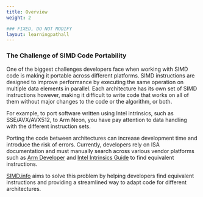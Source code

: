 ```yaml
---
title: Overview 
weight: 2

### FIXED, DO NOT MODIFY
layout: learningpathall
---
```


### The Challenge of SIMD Code Portability
One of the biggest challenges developers face when working with SIMD code is making it portable across different platforms. SIMD instructions are designed to improve performance by executing the same operation on multiple data elements in parallel. Each architecture has its own set of SIMD instructions however, making it difficult to write code that works on all of them without major changes to the code or the algorithm, or both.

For example, to port software written using Intel intrinsics, such as SSE/AVX/AVX512, to Arm Neon, you have pay attention to data handling with the different instruction sets.

Porting the code between architectures can increase development time and introduce the risk of errors. Currently, developers rely on ISA documentation and must manually search across various vendor platforms such as [Arm Developer](https://developer.arm.com/architectures/instruction-sets/intrinsics/) and [Intel Intrinsics Guide](https://www.intel.com/content/www/us/en/docs/intrinsics-guide/index.html) to find equivalent instructions.

[SIMD.info](https://simd.info) aims to solve this problem by helping developers find equivalent instructions and providing a streamlined way to adapt code for different architectures.
